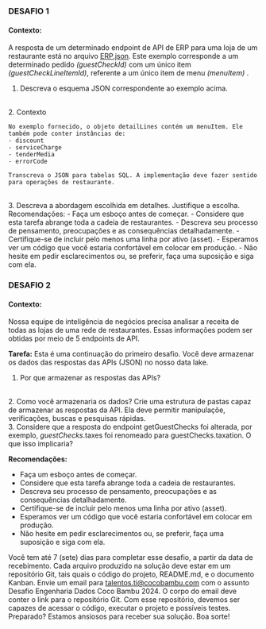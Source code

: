### DESAFIO 1
#### Contexto:
A resposta de um determinado endpoint de API de ERP para uma loja de um restaurante está no arquivo [ERP.json](https://drive.google.com/file/d/1IFoFg_2B1A7gHukyaP92QX6EAt2FTZNs/view).
Este exemplo corresponde a um determinado pedido <i>(guestCheckId)</i> com um único item <i>(guestCheckLineItemId)</i>, referente a um único item de menu <i>(menuItem)</i> .

1. Descreva o esquema JSON correspondente ao exemplo acima.
<br>
2. Contexto

    No exemplo fornecido, o objeto detailLines contém um menuItem. Ele também pode conter instâncias de:
    - discount
    - serviceCharge
    - tenderMedia
    - errorCode

    Transcreva o JSON para tabelas SQL. A implementação deve fazer sentido para operações de restaurante.
<br>
3. Descreva a abordagem escolhida em detalhes. Justifique a escolha. Recomendações:
    - Faça um esboço antes de começar.
    - Considere que esta tarefa abrange toda a cadeia de restaurantes.
    - Descreva seu processo de pensamento, preocupações e as consequências detalhadamente.
    - Certifique-se de incluir pelo menos uma linha por ativo (asset).
    - Esperamos ver um código que você estaria confortável em colocar em produção.
    - Não hesite em pedir esclarecimentos ou, se preferir, faça uma suposição e siga com ela.


### DESAFIO 2
#### Contexto:
Nossa equipe de inteligência de negócios precisa analisar a receita de todas as lojas de uma rede de restaurantes. Essas informações podem ser obtidas por meio de 5 endpoints de API.

<b>Tarefa:</b> Esta é uma continuação do primeiro desafio. Você deve armazenar os dados das respostas das APIs (JSON) no nosso data lake.
1. Por que armazenar as respostas das APIs?
<br>
2. Como você armazenaria os dados? Crie uma estrutura de pastas capaz de armazenar as respostas da API. Ela deve permitir manipulaçõe, verificações, buscas e pesquisas rápidas.
<br>
3. Considere que a resposta do endpoint getGuestChecks foi alterada, por exemplo, <i>guestChecks</i>.taxes foi renomeado para guestChecks.taxation. O que isso implicaria?

<b>Recomendações:</b>
- Faça um esboço antes de começar.
- Considere que esta tarefa abrange toda a cadeia de restaurantes.
- Descreva seu processo de pensamento, preocupações e as consequências detalhadamente.
- Certifique-se de incluir pelo menos uma linha por ativo (asset).
- Esperamos ver um código que você estaria confortável em colocar em produção.
- Não hesite em pedir esclarecimentos ou, se preferir, faça uma suposição e siga com ela.

Você tem até 7 (sete) dias para completar esse desafio, a partir da data de recebimento. Cada
arquivo produzido na solução deve estar em um repositório Git, tais quais o código do
projeto, README.md, e o documento Kanban. Envie um email para
talentos.ti@cocobambu.com com o assunto Desafio Engenharia Dados Coco Bambu
2024. O corpo do email deve conter o link para o repositório Git. Com esse repositório,
devemos ser capazes de acessar o código, executar o projeto e possíveis testes.
Preparado?
Estamos ansiosos para receber sua solução. Boa sorte!